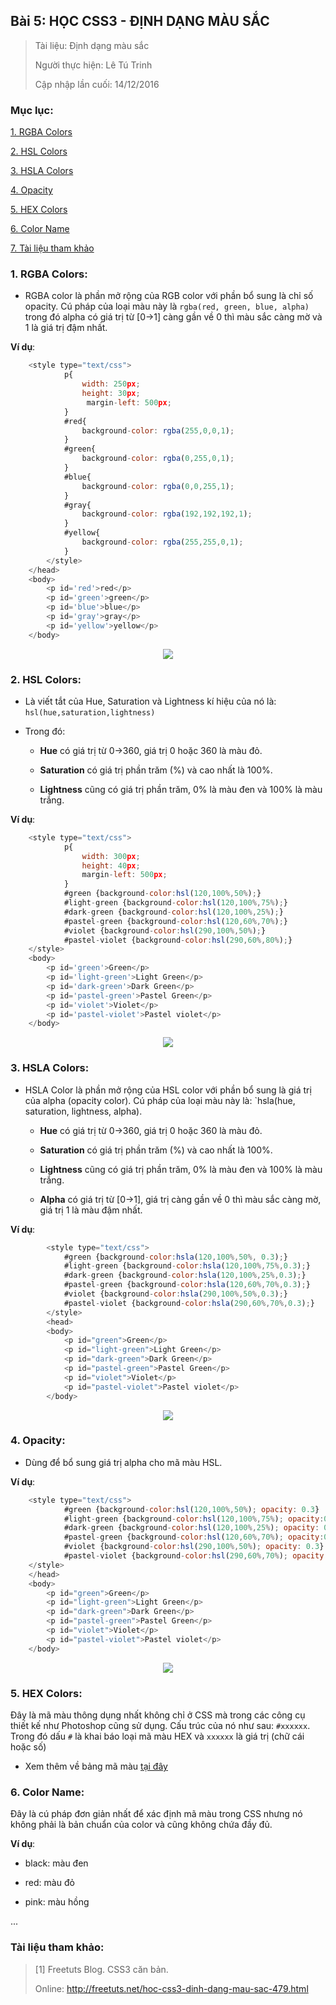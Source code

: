 ## Bài 5: HỌC CSS3 - ĐỊNH DẠNG MÀU SẮC

> Tài liệu: Định dạng màu sắc
>
> Người thực hiện: Lê Tú Trinh
>
> Cập nhập lần cuối: 14/12/2016

### Mục lục:

[1. RGBA Colors](#1)

[2. HSL Colors](#2)

[3. HSLA Colors](#3)

[4. Opacity](#4)

[5. HEX Colors](#5)

[6. Color Name](#6) 

[7. Tài liệu tham khảo](#7)

<a name="1"></a>
### 1. RGBA Colors:

- RGBA color là phần mở rộng của RGB color với phần bổ sung là chỉ số opacity. Cú pháp của loại màu này là `rgba(red, green, blue, alpha)` trong đó alpha có giá trị từ [0->1] càng gần về 0 thì màu sắc càng mờ và 1 là giá trị đậm nhất.

**Ví dụ**: 

```javascript
 	<style type="text/css">
            p{
                width: 250px;
                height: 30px;
                 margin-left: 500px;
            }
            #red{
                background-color: rgba(255,0,0,1);
            }
            #green{
                background-color: rgba(0,255,0,1);
            }
            #blue{
                background-color: rgba(0,0,255,1);
            }
            #gray{
                background-color: rgba(192,192,192,1);
            }
            #yellow{
                background-color: rgba(255,255,0,1);
            }
        </style>
    </head>
    <body>
        <p id='red'>red</p>
        <p id='green'>green</p>
        <p id='blue'>blue</p>
        <p id='gray'>gray</p>
        <p id='yellow'>yellow</p>
    </body>
```

<p align="center"><img src="https://github.com/TrinhTu/web_developer/blob/master/Task18_CSS3_Course/image/19.png"/></p>


<a name="2"></a>
### 2. HSL Colors:

- Là viết tắt của Hue, Saturation và Lightness kí hiệu của nó là: `hsl(hue,saturation,lightness)`

+ Trong đó:

	- **Hue** có giá trị từ 0->360, giá trị 0 hoặc 360 là màu đỏ.

	- **Saturation** có giá trị phần trăm (%) và cao nhất là 100%.

	- **Lightness** cũng có giá trị phần trăm, 0% là màu đen và 100% là màu trắng.

**Ví dụ**:

```javascript
	<style type="text/css">
			p{
                width: 300px;
                height: 40px;
                margin-left: 500px;
            }
            #green {background-color:hsl(120,100%,50%);}
            #light-green {background-color:hsl(120,100%,75%);}
            #dark-green {background-color:hsl(120,100%,25%);}
            #pastel-green {background-color:hsl(120,60%,70%);}
            #violet {background-color:hsl(290,100%,50%);}
            #pastel-violet {background-color:hsl(290,60%,80%);}
    </style>
    <body>
        <p id='green'>Green</p>
        <p id='light-green'>Light Green</p>
        <p id='dark-green'>Dark Green</p>
        <p id='pastel-green'>Pastel Green</p>
        <p id='violet'>Violet</p>
        <p id='pastel-violet'>Pastel violet</p>
    </body>
```

<p align="center"><img src="https://github.com/TrinhTu/web_developer/blob/master/Task18_CSS3_Course/image/20.png"/></p>


<a name="3"></a>
### 3. HSLA Colors:

- HSLA Color là phần mở rộng của HSL color với phần bổ sung là giá trị của alpha (opacity color). Cú pháp của loại màu này là: `hsla(hue, saturation, lightness, alpha).

	+ **Hue** có giá trị từ 0->360, giá trị 0 hoặc 360 là màu đỏ.

	+ **Saturation** có giá trị phần trăm (%) và cao nhất là 100%.

	+ **Lightness** cũng có giá trị phần trăm, 0% là màu đen và 100% là màu trắng.

	+ **Alpha** có giá trị từ [0->1], giá trị càng gần về 0 thì màu sắc càng mờ, giá trị 1 là màu đậm nhất.

**Ví dụ**:

```javascript
		<style type="text/css">
            #green {background-color:hsla(120,100%,50%, 0.3);}
            #light-green {background-color:hsla(120,100%,75%,0.3);}
            #dark-green {background-color:hsla(120,100%,25%,0.3);}
            #pastel-green {background-color:hsla(120,60%,70%,0.3);}
            #violet {background-color:hsla(290,100%,50%,0.3);}
            #pastel-violet {background-color:hsla(290,60%,70%,0.3);}
        </style>
        <head>
        <body>
        	<p id="green">Green</p>
        	<p id="light-green">Light Green</p>
        	<p id="dark-green">Dark Green</p>
        	<p id="pastel-green">Pastel Green</p>
        	<p id="violet">Violet</p>
        	<p id="pastel-violet">Pastel violet</p>
    	</body>
```

<p align="center"><img src="https://github.com/TrinhTu/web_developer/blob/master/Task18_CSS3_Course/image/21.png"/></p>

<a name="4"></a>
### 4. Opacity:
 
- Dùng để bổ sung giá trị alpha cho mã màu HSL.

**Ví dụ**:

```javascript
	<style type="text/css">
            #green {background-color:hsl(120,100%,50%); opacity: 0.3}
            #light-green {background-color:hsl(120,100%,75%); opacity:0.3}
            #dark-green {background-color:hsl(120,100%,25%); opacity: 0.3}
            #pastel-green {background-color:hsl(120,60%,70%); opacity:0.3}
            #violet {background-color:hsl(290,100%,50%); opacity: 0.3}
            #pastel-violet {background-color:hsl(290,60%,70%); opacity: 0.3}
    </style>
    </head>
    <body>
        <p id="green">Green</p>
        <p id="light-green">Light Green</p>
        <p id="dark-green">Dark Green</p>
        <p id="pastel-green">Pastel Green</p>
        <p id="violet">Violet</p>
        <p id="pastel-violet">Pastel violet</p>
    </body>
```

<p align="center"><img src="https://github.com/TrinhTu/web_developer/blob/master/Task18_CSS3_Course/image/22.png"/></p>


<a name="5"></a>
### 5. HEX Colors:

Đây là mã màu thông dụng nhất không chỉ ở CSS mà trong các công cụ thiết kế như Photoshop cũng sử dụng. Cấu trúc của nó như sau: `#xxxxxx`. Trong đó dấu `#` là khai báo loại mã màu HEX và `xxxxxx` là giá trị (chữ cái hoặc số)

- Xem thêm về bảng mã màu [tại đây](http://vforum.vn/diendan/showthread.php?61619-Bang-ma-mau-HEX-RGB-CMYK-day-du-cho-CSS-HTML)

<a name="6"></a>
### 6. Color Name:

Đây là cú pháp đơn giản nhất để xác định mã màu trong CSS nhưng nó không phải là bản chuẩn của color và cũng không chứa đầy đủ.

**Ví dụ**: 

- black: màu đen

- red: màu đỏ

- pink: màu hồng

...

<a name="7"></a>
### Tài liệu tham khảo:

> [1] Freetuts Blog. CSS3 căn bản.
>
> Online: http://freetuts.net/hoc-css3-dinh-dang-mau-sac-479.html



